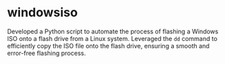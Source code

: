 # windowsiso
Developed a Python script to automate the process of flashing a Windows ISO onto a flash drive from a Linux system. Leveraged the `dd` command to efficiently copy the ISO file onto the flash drive, ensuring a smooth and error-free flashing process.
